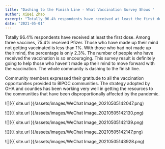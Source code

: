 ```yaml
---
title: "Dashing to the Finish Line - What Vaccination Survey Shows "
author: XiBei Zhao
excerpt: "Totally 96.4% respondents have received at least the first dose. Among three vaccines, 75.4% received Pfizer. Those who have made up their mind not getting vaccinated is less than 1%. With those who had not made up their mind, the percentage is only 2.3%. The number of people who have received the vaccination is way higher than what we had expected. This survey result is definitely going to help those who haven’t made up their mind to move forward with the vaccination."
date: "2021-05-01"
---
```


Totally 96.4% respondents have received at least the first dose. Among three vaccines, 75.4% received Pfizer. Those who have made up their mind not getting vaccinated is less than 1%. With those who had not made up their mind, the percentage is only 2.3%. The number of people who have received the vaccination is so encouraging. This survey result is definitely going to help those who haven’t made up their mind to move forward with the vaccination. The whole community is dashing to the finish line.

Community members expressed their gratitude to all the vaccination opportunities provided to BIPOC communities. The strategy adopted by OHA and counties has been working very well in getting the resources to the communities that have been disproportionally affected by the pandemic.

![]({{ site.url }}/assets/images/WeChat Image_20210505142047.png)

![]({{ site.url }}/assets/images/WeChat Image_20210505142130.png)

![]({{ site.url }}/assets/images/WeChat Image_20210505142139.png)

![]({{ site.url }}/assets/images/WeChat Image_20210505142147.png)

![]({{ site.url }}/assets/images/WeChat Image_20210505143928.png)
